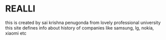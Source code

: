 # REALLI
this is created by sai krishna penugonda from lovely professional university
this site defines info about history of companies like samsung, lg, nokia, xiaomi etc
